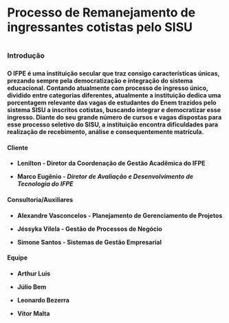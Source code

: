 <h1>Processo de Remanejamento de ingressantes cotistas pelo SISU<h1>
<h3> Introdução <h3>
<h4>O IFPE é uma instituição secular que traz consigo características únicas, prezando sempre pela democratização e integração do sistema educacional. Contando atualmente com processo de ingresso único, dividido entre categorias diferentes, atualmente a instituição dedica uma porcentagem relevante das vagas de estudantes do Enem trazidos pelo sistema SISU a inscritos cotistas, buscando integrar e democratizar esse ingresso. Diante do seu grande número de cursos e vagas dispostas para esse processo seletivo do SISU, a instituição encontra dificuldades para realização de recebimento, análise e consequentemente matrícula.<h4>

<h4> Cliente <h4>
   
   - Lenilton - Diretor da Coordenação de Gestão Acadêmica do IFPE
   
   - Marco Eugênio - *Diretor de Avaliação e Desenvolvimento de Tecnologia do IFPE*
  
 <h4> Consultoria/Auxiliares <h4>
    
  - Alexandre Vasconcelos - Planejamento de Gerenciamento de Projetos
   
  - Jéssyka Vilela - Gestão de Processos de Negócio
   
  - Simone Santos - Sistemas de Gestão Empresarial
   
 <h4> Equipe <h4>
    
   - Arthur Luis
   
   - Júlio Bem
   
   - Leonardo Bezerra
   
   - Vitor Malta
